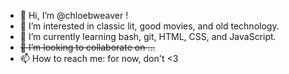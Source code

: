 - 👋 Hi, I’m @chloebweaver !
- 👀 I’m interested in classic lit, good movies, and old technology.
- 🌱 I’m currently learning bash, git, HTML, CSS, and JavaScript.
- <s> 💞️ I’m looking to collaborate on ...</s>
- 📫 How to reach me: for now, don't <3

<!---
chloebweaver/chloebweaver is a ✨ special ✨ repository because its `README.md` (this file) appears on your GitHub profile.
You can click the Preview link to take a look at your changes.
--->
